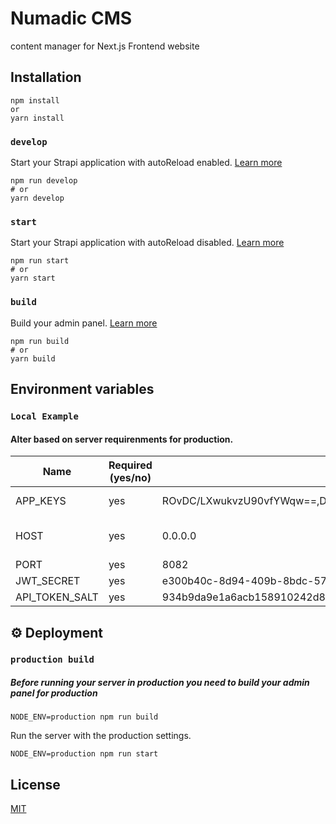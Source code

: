 # Numadic CMS

content manager for Next.js Frontend website

## Installation
```
npm install
or
yarn install
```

### `develop`

Start your Strapi application with autoReload enabled. [Learn more](https://docs.strapi.io/developer-docs/latest/developer-resources/cli/CLI.html#strapi-develop)

```
npm run develop
# or
yarn develop
```

### `start`

Start your Strapi application with autoReload disabled. [Learn more](https://docs.strapi.io/developer-docs/latest/developer-resources/cli/CLI.html#strapi-start)

```
npm run start
# or
yarn start
```

### `build`

Build your admin panel. [Learn more](https://docs.strapi.io/developer-docs/latest/developer-resources/cli/CLI.html#strapi-build)

```
npm run build
# or
yarn build

```

## Environment variables
### `Local Example`
#### Alter based on server requirenments for production.

| Name                           | Required (yes/no) | Default value         | Description                                                  |     |
| ------------------------------ | ----------------- | --------------------- | ------------------------------------------------------------ | --- |
| APP_KEYS                       | yes               | ROvDC/LXwukvzU90vfYWqw==,Dv86bw/qJYL5E5bXAutm+g==,ezIjuvsFvdx1VbJsNzNJwQ==,8W8BTN8dRhXljGbqlvScFQ== | Random App Keys |
| HOST                           | yes               | 0.0.0.0               | server local host address |
| PORT                           | yes               | 8082                  |           |
| JWT_SECRET                     | yes               | e300b40c-8d94-409b-8bdc-57351da090af |  |
| API_TOKEN_SALT                 | yes               | 934b9da9e1a6acb158910242d89a6210 | |
## ⚙️ Deployment

### `production build`
##### Before running your server in production you need to build your admin panel for production

```
NODE_ENV=production npm run build
```

Run the server with the production settings.
```
NODE_ENV=production npm run start
```

 
## License
[MIT](https://choosealicense.com/licenses/mit/)
